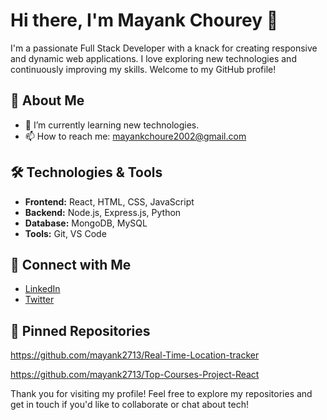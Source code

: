 # Hi there, I'm Mayank Chourey 👋


I'm a passionate Full Stack Developer with a knack for creating responsive and dynamic web applications. I love exploring new technologies and continuously improving my skills. Welcome to my GitHub profile!

## 🚀 About Me
- 🌱 I’m currently learning new technologies.
- 📫 How to reach me: mayankchoure2002@gmail.com

## 🛠️ Technologies & Tools
- **Frontend:** React, HTML, CSS, JavaScript
- **Backend:** Node.js, Express.js, Python
- **Database:** MongoDB, MySQL
- **Tools:** Git, VS Code

## 🔗 Connect with Me
- [LinkedIn](https://www.linkedin.com/in/mayank-chourey-673331225/)
- [Twitter](https://x.com/mayankchourey18)

## 📂 Pinned Repositories
https://github.com/mayank2713/Real-Time-Location-tracker

https://github.com/mayank2713/Top-Courses-Project-React

Thank you for visiting my profile! Feel free to explore my repositories and get in touch if you'd like to collaborate or chat about tech!
